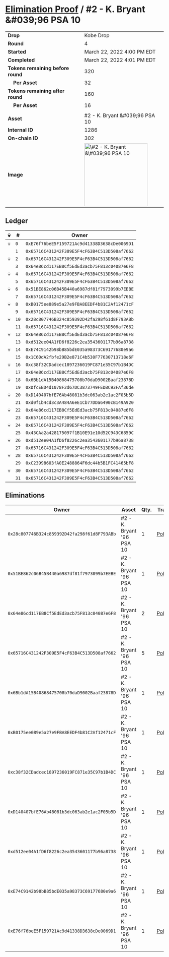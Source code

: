 # [Elimination Proof](./readme.md) / \#2 - K. Bryant &\#039;96 PSA 10

|                                       |                                                                                                                                                                                                      |
| ------------------------------------- | ---------------------------------------------------------------------------------------------------------------------------------------------------------------------------------------------------- |
| **Drop**                              | Kobe Drop                                                                                                                                                                                            |
| **Round**                             | 4                                                                                                                                                                                                    |
| **Started**                           | March 22, 2022 4:00 PM EDT                                                                                                                                                                           |
| **Completed**                         | March 22, 2022 4:01 PM EDT                                                                                                                                                                           |
| **Tokens remaining before round**     | 320                                                                                                                                                                                                  |
| **&nbsp;&nbsp;&nbsp;&nbsp;Per Asset** | 32                                                                                                                                                                                                   |
| **Tokens remaining after round**      | 160                                                                                                                                                                                                  |
| **&nbsp;&nbsp;&nbsp;&nbsp;Per Asset** | 16                                                                                                                                                                                                   |
|                                       |                                                                                                                                                                                                      |
| **Asset**                             | \#2 - K. Bryant &\#039;96 PSA 10                                                                                                                                                                     |
| **Internal ID**                       | 1286                                                                                                                                                                                                 |
| **On-chain ID**                       | 302                                                                                                                                                                                                  |
| **Image**                             | <img src="https://tcdn.blokpax.com/95d5aeda-8511-4151-bd1e-2c4ebc54b903/880bbe24f4657d2b0f87079d88872f0121276465a4d1ff63e39121111a57a3e0.jpg" height="200" alt="\#2 - K. Bryant &\#039;96 PSA 10" /> |

## Ledger

| 💀  | #    | Owner                                        |
| --- | ---- | -------------------------------------------- |
| 💀  | `0`  | `0xE76f76beE5F159721Ac9d41338D3638cDe0069D1` |
|     | `1`  | `0x65716C431242F309E5F4cF63B4C513D508af7662` |
| 💀  | `2`  | `0x65716C431242F309E5F4cF63B4C513D508af7662` |
|     | `3`  | `0x64e86cd117EB8Cf5EdEd3acb75F813c04087e6F8` |
| 💀  | `4`  | `0x65716C431242F309E5F4cF63B4C513D508af7662` |
|     | `5`  | `0x65716C431242F309E5F4cF63B4C513D508af7662` |
| 💀  | `6`  | `0x51BE862c06B45B440a6987df81f7973099b7EEBE` |
|     | `7`  | `0x65716C431242F309E5F4cF63B4C513D508af7662` |
| 💀  | `8`  | `0xB0175ee089e5a27e9FBA8EEDF4b81C2Af12471cF` |
|     | `9`  | `0x65716C431242F309E5F4cF63B4C513D508af7662` |
| 💀  | `10` | `0x28c807746B324c859392D42fa298f61d8F793ABb` |
|     | `11` | `0x65716C431242F309E5F4cF63B4C513D508af7662` |
| 💀  | `12` | `0x64e86cd117EB8Cf5EdEd3acb75F813c04087e6F8` |
|     | `13` | `0xd512ee04A1fD6f8226c2ea3543601177b96a8738` |
| 💀  | `14` | `0xE74C9142b98bB85bdE035a98373C69177680e9a6` |
|     | `15` | `0x1C60dA2fbfe29B2e871C4b530F77630713718e6F` |
| 💀  | `16` | `0xc38f32CDadcec1897236019FC871e35C97b1B4DC` |
|     | `17` | `0x64e86cd117EB8Cf5EdEd3acb75F813c04087e6F8` |
| 💀  | `18` | `0x6Bb1dA15B40868475708b70daD9002Baaf23878D` |
|     | `19` | `0xDfcEBD4d1078F2d67DC3873749FEDBC93FAf36de` |
| 💀  | `20` | `0xD140407bfE76Ab48081b3dc063ab2e1ac2F05b5D` |
|     | `21` | `0xd0f1b4cd3c3A484A6eE1Cb77DDa6490cB149A920` |
| 💀  | `22` | `0x64e86cd117EB8Cf5EdEd3acb75F813c04087e6F8` |
|     | `23` | `0x65716C431242F309E5F4cF63B4C513D508af7662` |
| 💀  | `24` | `0x65716C431242F309E5F4cF63B4C513D508af7662` |
|     | `25` | `0x43CAa2a428175097f1B10E91e10d52C943C6859C` |
| 💀  | `26` | `0xd512ee04A1fD6f8226c2ea3543601177b96a8738` |
|     | `27` | `0x65716C431242F309E5F4cF63B4C513D508af7662` |
| 💀  | `28` | `0x65716C431242F309E5F4cF63B4C513D508af7662` |
|     | `29` | `0xC23998603fA0E2488864F6dc44b5B1FC41465bF8` |
| 💀  | `30` | `0x65716C431242F309E5F4cF63B4C513D508af7662` |
|     | `31` | `0x65716C431242F309E5F4cF63B4C513D508af7662` |

## Eliminations

| Owner                                        | Asset                      | Qty. | Transaction                                                                                                  |
| -------------------------------------------- | -------------------------- | ---- | ------------------------------------------------------------------------------------------------------------ |
| `0x28c807746B324c859392D42fa298f61d8F793ABb` | \#2 - K. Bryant '96 PSA 10 | 1    | [Polygonscan](https://polygonscan.com/tx/0x1378b639419a94e92b3aecc1fb58ab545374a0abcf8e0be7ac91727f668700a4) |
| `0x51BE862c06B45B440a6987df81f7973099b7EEBE` | \#2 - K. Bryant '96 PSA 10 | 1    | [Polygonscan](https://polygonscan.com/tx/0x367a8a5ce02653ee2b8832a50949a24b0f4a94ad37ba884c114207fdc1d7a189) |
| `0x64e86cd117EB8Cf5EdEd3acb75F813c04087e6F8` | \#2 - K. Bryant '96 PSA 10 | 2    | [Polygonscan](https://polygonscan.com/tx/0xea70748aceebd6508f11bfae5175f6b2113dc99dbe44627ab0b1aecf3379428e) |
| `0x65716C431242F309E5F4cF63B4C513D508af7662` | \#2 - K. Bryant '96 PSA 10 | 5    | [Polygonscan](https://polygonscan.com/tx/0x54bd9c7fc1461da4231615f1fcf57650d1eda1b3db2c36db64e926ba115e6275) |
| `0x6Bb1dA15B40868475708b70daD9002Baaf23878D` | \#2 - K. Bryant '96 PSA 10 | 1    | [Polygonscan](https://polygonscan.com/tx/0x0a0c72f77bf181cb07a7dd90cf136b6ad46d41b75894e4f4c8d6c2dad8a793e7) |
| `0xB0175ee089e5a27e9FBA8EEDF4b81C2Af12471cF` | \#2 - K. Bryant '96 PSA 10 | 1    | [Polygonscan](https://polygonscan.com/tx/0xeea56c52bccba52e3316a337586f66bf9de7cdf16c9b53f993340693713306ca) |
| `0xc38f32CDadcec1897236019FC871e35C97b1B4DC` | \#2 - K. Bryant '96 PSA 10 | 1    | [Polygonscan](https://polygonscan.com/tx/0xc6e0d7d193e79caeaee21f0a6afc3df613550d9cf16c61638b2e9b7f259f0639) |
| `0xD140407bfE76Ab48081b3dc063ab2e1ac2F05b5D` | \#2 - K. Bryant '96 PSA 10 | 1    | [Polygonscan](https://polygonscan.com/tx/0x6373908ac043ba93f2ddb8918c222283709f02fc99cbcc331f047c4ec67ef3e2) |
| `0xd512ee04A1fD6f8226c2ea3543601177b96a8738` | \#2 - K. Bryant '96 PSA 10 | 1    | [Polygonscan](https://polygonscan.com/tx/0xe8ecd035223d4eecca8e72140069fbc15835d77ee3a1d7115f618b60216631c6) |
| `0xE74C9142b98bB85bdE035a98373C69177680e9a6` | \#2 - K. Bryant '96 PSA 10 | 1    | [Polygonscan](https://polygonscan.com/tx/0xfc5490a5ff16de330ce78288eed144bfd98a79bda8de96bbe4ae043ab39df910) |
| `0xE76f76beE5F159721Ac9d41338D3638cDe0069D1` | \#2 - K. Bryant '96 PSA 10 | 1    | [Polygonscan](https://polygonscan.com/tx/0xf99fb6f72da27d1d85d2cc44455ee613d1df0c73f836474e05689ac9c740a5e6) |
